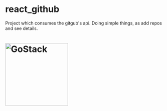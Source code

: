 # react_github
Project which consumes the gitgub's api. Doing simple things, as add repos and see details.

<h1 align="left">
    <img alt="GoStack" src="https://imgur.com/a/dtXqV1v" width="200px" />
</h1>
